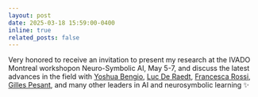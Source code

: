 ```yaml
---
layout: post
date: 2025-03-18 15:59:00-0400
inline: true
related_posts: false
---
```


Very honored to receive an invitation to present my research at the IVADO Montreal workshopon Neuro-Symbolic AI, May 5-7, and discuss the latest advances in the field with <a href='#'>Yoshua Bengio</a>, <a href='#'>Luc De Raedt</a>, <a href='#'>Francesca Rossi</a>, <a href='#'>Gilles Pesant</a>, and many other leaders in AI and neurosymbolic learning :sparkles: 
